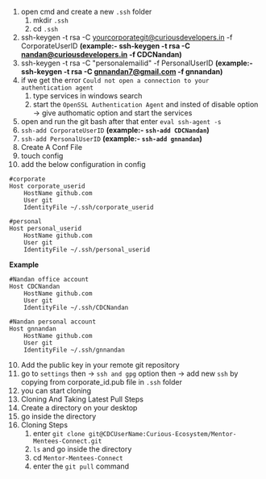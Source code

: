 1. open cmd and create a new `.ssh` folder
   1. mkdir `.ssh`
   2. cd `.ssh`
2. ssh-keygen -t rsa -C yourcorporategit@curiousdevelopers.in -f CorporateUserID **(example:- ssh-keygen -t rsa -C nandan@curiousdevelopers.in -f CDCNandan)**
4. ssh-keygen -t rsa -C "personalemailid" -f PersonalUserID **(example:- ssh-keygen -t rsa -C gnnandan7@gmail.com -f gnnandan)**
5. if we get the error `Could not open a connection to your authentication agent`
   1. type services in windows search
   2. start the `OpenSSL Authentication Agent` and insted of disable option -> give authomatic option and start the services
6. open and run the git bash after that enter `eval ssh-agent -s`
7. `ssh-add CorporateUserID` **(example:- `ssh-add CDCNandan`)**
8. `ssh-add PersonalUserID` **(example:- `ssh-add gnnandan`)**
9.  Create A Conf File
   1. touch config
   2. add the below configuration in config
```
#corporate
Host corporate_userid
    HostName github.com
    User git
    IdentityFile ~/.ssh/corporate_userid

#personal
Host personal_userid
    HostName github.com
    User git
    IdentityFile ~/.ssh/personal_userid
```
**Example**
```
#Nandan office account
Host CDCNandan
    HostName github.com
    User git
    IdentityFile ~/.ssh/CDCNandan

#Nandan personal account
Host gnnandan
    HostName github.com
    User git
    IdentityFile ~/.ssh/gnnandan
```
10. Add the public key in your remote git repository
   1. go to `settings` then -> `ssh and gpg` option then -> add new `ssh` by copying from corporate_id.pub file in `.ssh` folder 
   2. you can start cloning
11. Cloning And Taking Latest Pull Steps
   1. Create a directory on your desktop
   2. go inside the directory
   3. Cloning Steps
      1. enter `git clone git@CDCUserName:Curious-Ecosystem/Mentor-Mentees-Connect.git`
      2. `ls` and go inside the directory
      3. cd `Mentor-Mentees-Connect`
      4. enter the `git pull` command

